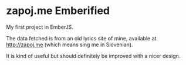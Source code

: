 # zapoj.me Emberified

My first project in EmberJS. 

The data fetched is from an old lyrics site of mine, available at http://zapoj.me (which means sing me in Slovenian).

It is kind of useful but should definitely be improved with a nicer design.